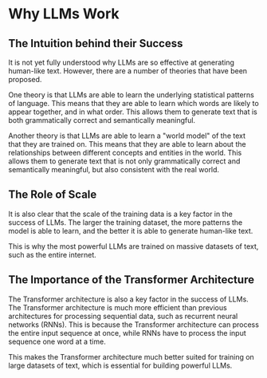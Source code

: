 # Why LLMs Work

## The Intuition behind their Success

It is not yet fully understood why LLMs are so effective at generating human-like text. However, there are a number of theories that have been proposed.

One theory is that LLMs are able to learn the underlying statistical patterns of language. This means that they are able to learn which words are likely to appear together, and in what order. This allows them to generate text that is both grammatically correct and semantically meaningful.

Another theory is that LLMs are able to learn a "world model" of the text that they are trained on. This means that they are able to learn about the relationships between different concepts and entities in the world. This allows them to generate text that is not only grammatically correct and semantically meaningful, but also consistent with the real world.

## The Role of Scale

It is also clear that the scale of the training data is a key factor in the success of LLMs. The larger the training dataset, the more patterns the model is able to learn, and the better it is able to generate human-like text.

This is why the most powerful LLMs are trained on massive datasets of text, such as the entire internet.

## The Importance of the Transformer Architecture

The Transformer architecture is also a key factor in the success of LLMs. The Transformer architecture is much more efficient than previous architectures for processing sequential data, such as recurrent neural networks (RNNs). This is because the Transformer architecture can process the entire input sequence at once, while RNNs have to process the input sequence one word at a time.

This makes the Transformer architecture much better suited for training on large datasets of text, which is essential for building powerful LLMs.
